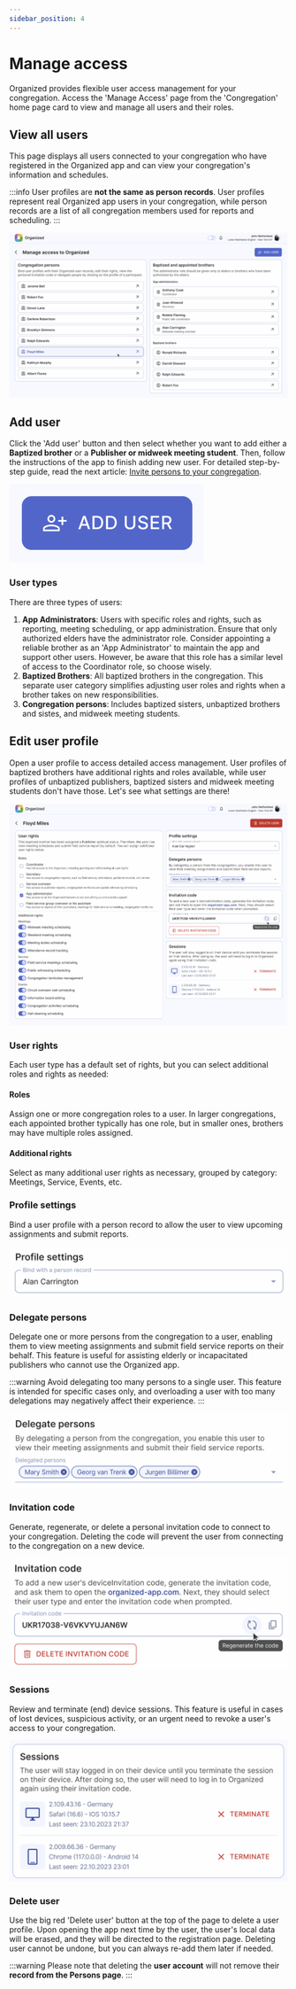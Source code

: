 ```yaml
---
sidebar_position: 4
---
```


# Manage access

Organized provides flexible user access management for your congregation. Access the 'Manage Access' page from the 'Congregation' home page card to view and manage all users and their roles.

## View all users

This page displays all users connected to your congregation who have registered in the Organized app and can view your congregation's information and schedules.

:::info
User profiles are **not the same as person records**. User profiles represent real Organized app users in your congregation, while person records are a list of all congregation members used for reports and scheduling.
:::

![All users list](./img/users-list.png)

## Add user

Click the 'Add user' button and then select whether you want to add either a **Baptized brother** or a **Publisher or midweek meeting student**. Then, follow the instructions of the app to finish adding new user. For detailed step-by-step guide, read the next article: [Invite persons to your congregation](invite-persons).

![Add new Organized user](./img/add-button.png)

### User types

There are three types of users:

1. **App Administrators**: Users with specific roles and rights, such as reporting, meeting scheduling, or app administration. Ensure that only authorized elders have the administrator role. Consider appointing a reliable brother as an 'App Administrator' to maintain the app and support other users. However, be aware that this role has a similar level of access to the Coordinator role, so choose wisely.
2. **Baptized Brothers**: All baptized brothers in the congregation. This separate user category simplifies adjusting user roles and rights when a brother takes on new responsibilities.
3. **Congregation persons**: Includes baptized sisters, unbaptized brothers and sistes, and midweek meeting students.

## Edit user profile

Open a user profile to access detailed access management. User profiles of baptized brothers have additional rights and roles available, while user profiles of unbaptized publishers, baptized sisters and midweek meeting students don't have those. Let's see what settings are there!

![Edit user access and rights](./img/user-editing.png)

### User rights

Each user type has a default set of rights, but you can select additional roles and rights as needed:

#### Roles

Assign one or more congregation roles to a user. In larger congregations, each appointed brother typically has one role, but in smaller ones, brothers may have multiple roles assigned.

#### Additional rights

Select as many additional user rights as necessary, grouped by category: Meetings, Service, Events, etc.

### Profile settings

Bind a user profile with a person record to allow the user to view upcoming assignments and submit reports.

![Bind with a person record](./img/bind-record.png)

### Delegate persons

Delegate one or more persons from the congregation to a user, enabling them to view meeting assignments and submit field service reports on their behalf. This feature is useful for assisting elderly or incapacitated publishers who cannot use the Organized app.

:::warning
Avoid delegating too many persons to a single user. This feature is intended for specific cases only, and overloading a user with too many delegations may negatively affect their experience.
:::

![Delegate persons to users](./img/delegate.png)

### Invitation code

Generate, regenerate, or delete a personal invitation code to connect to your congregation. Deleting the code will prevent the user from connecting to the congregation on a new device.

![Personal invitation code](./img/invitation-code.png)

### Sessions

Review and terminate (end) device sessions. This feature is useful in cases of lost devices, suspicious activity, or an urgent need to revoke a user's access to your congregation.

![Device sessions](./img/sessions.png)


### Delete user

Use the big red 'Delete user' button at the top of the page to delete a user profile. Upon opening the app next time by the user, the user's local data will be erased, and they will be directed to the registration page. Deleting user cannot be undone, but you can always re-add them later if needed.

:::warning
Please note that deleting the **user account** will not remove their **record from the Persons page**.
:::